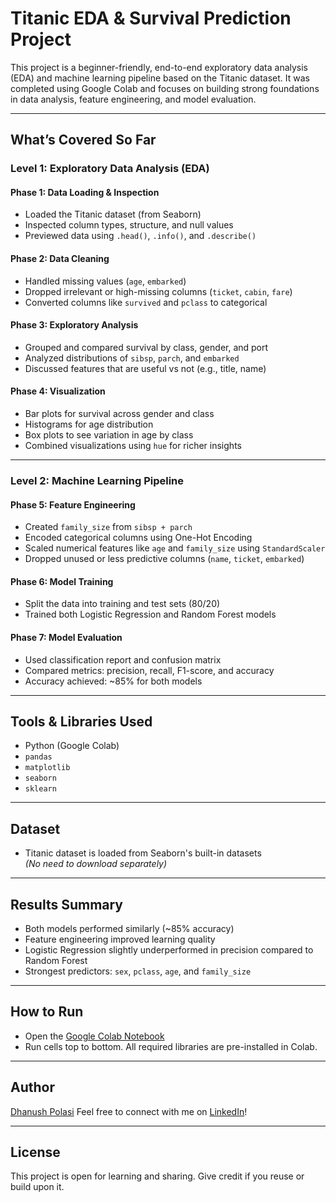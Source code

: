 # Titanic EDA & Survival Prediction Project

This project is a beginner-friendly, end-to-end exploratory data analysis (EDA) and machine learning pipeline based on the Titanic dataset. It was completed using Google Colab and focuses on building strong foundations in data analysis, feature engineering, and model evaluation.

---

##  What’s Covered So Far

### **Level 1: Exploratory Data Analysis (EDA)**

#### Phase 1: Data Loading & Inspection
- Loaded the Titanic dataset (from Seaborn)
- Inspected column types, structure, and null values
- Previewed data using `.head()`, `.info()`, and `.describe()`

#### Phase 2: Data Cleaning
- Handled missing values (`age`, `embarked`)
- Dropped irrelevant or high-missing columns (`ticket`, `cabin`, `fare`)
- Converted columns like `survived` and `pclass` to categorical

#### Phase 3: Exploratory Analysis
- Grouped and compared survival by class, gender, and port
- Analyzed distributions of `sibsp`, `parch`, and `embarked`
- Discussed features that are useful vs not (e.g., title, name)

#### Phase 4: Visualization
- Bar plots for survival across gender and class
- Histograms for age distribution
- Box plots to see variation in age by class
- Combined visualizations using `hue` for richer insights

---
### **Level 2: Machine Learning Pipeline**

#### Phase 5: Feature Engineering
- Created `family_size` from `sibsp + parch`
- Encoded categorical columns using One-Hot Encoding
- Scaled numerical features like `age` and `family_size` using `StandardScaler`
- Dropped unused or less predictive columns (`name`, `ticket`, `embarked`)

#### Phase 6: Model Training
- Split the data into training and test sets (80/20)
- Trained both Logistic Regression and Random Forest models

#### Phase 7: Model Evaluation
- Used classification report and confusion matrix
- Compared metrics: precision, recall, F1-score, and accuracy
- Accuracy achieved: ~85% for both models
  
---

##  Tools & Libraries Used
- Python (Google Colab)
- `pandas`
- `matplotlib`
- `seaborn`
- `sklearn`

---

## Dataset
- Titanic dataset is loaded from Seaborn's built-in datasets  
  *(No need to download separately)*

---

## Results Summary

- Both models performed similarly (~85% accuracy)
- Feature engineering improved learning quality
- Logistic Regression slightly underperformed in precision compared to Random Forest
- Strongest predictors: `sex`, `pclass`, `age`, and `family_size`

---

## How to Run
- Open the [Google Colab Notebook](https://colab.research.google.com/drive/1WEJsh566Ws7JAQimr4AOFGuvBZV5Bf0x?usp=share_link)
- Run cells top to bottom. All required libraries are pre-installed in Colab.

---

## Author
[Dhanush Polasi](<https://github.com/DhanushP545>)
Feel free to connect with me on [LinkedIn](<https://www.linkedin.com/in/dhanush-polasi-7972252a4/>)!

---

## License
This project is open for learning and sharing. Give credit if you reuse or build upon it.
